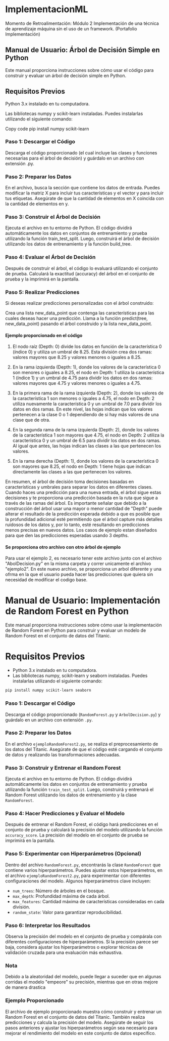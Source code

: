 # ImplementacionML
Momento de Retroalimentación: Módulo 2 Implementación de una técnica de aprendizaje máquina sin el uso de un framework. (Portafolio Implementación)

## Manual de Usuario: Árbol de Decisión Simple en Python
Este manual proporciona instrucciones sobre cómo usar el código para construir y evaluar un árbol de decisión simple en Python.

## Requisitos Previos
Python 3.x instalado en tu computadora.

Las bibliotecas numpy y scikit-learn instaladas. Puedes instalarlas utilizando el siguiente comando:

Copy code
pip install numpy scikit-learn

### Paso 1: Descargar el Código
Descarga el código proporcionado (el cual incluye las clases y funciones necesarias para el árbol de decisión) y guárdalo en un archivo con extensión .py.

### Paso 2: Preparar los Datos
En el archivo, busca la sección que contiene los datos de entrada. Puedes modificar la matriz X para incluir tus características y el vector y para incluir tus etiquetas. Asegúrate de que la cantidad de elementos en X coincida con la cantidad de elementos en y.

### Paso 3: Construir el Árbol de Decisión
Ejecuta el archivo en tu entorno de Python.
El código dividirá automáticamente los datos en conjuntos de entrenamiento y prueba utilizando la función train_test_split.
Luego, construirá el árbol de decisión utilizando los datos de entrenamiento y la función build_tree.

### Paso 4: Evaluar el Árbol de Decisión
Después de construir el árbol, el código lo evaluará utilizando el conjunto de prueba.
Calculará la exactitud (accuracy) del árbol en el conjunto de prueba y la imprimirá en la pantalla.

### Paso 5: Realizar Predicciones
Si deseas realizar predicciones personalizadas con el árbol construido:

Crea una lista new_data_point que contenga las características para las cuales deseas hacer una predicción.
Llama a la función predict(tree, new_data_point) pasando el árbol construido y la lista new_data_point.

#### Ejemplo proporcionado en el código
1. El nodo raíz (Depth: 0) divide los datos en función de la característica 0 (índice 0) y utiliza un umbral de 8.25. Esta división crea dos ramas: valores mayores que 8.25 y valores menores o iguales a 8.25.

2. En la rama izquierda (Depth: 1), donde los valores de la característica 0 son menores o iguales a 8.25, el nodo en Depth: 1 utiliza la característica 1 (índice 1) y un umbral de 4.75 para dividir los datos en dos ramas: valores mayores que 4.75 y valores menores o iguales a 4.75.

3. En la primera rama de la rama izquierda (Depth: 2), donde los valores de la característica 1 son menores o iguales a 4.75, el nodo en Depth: 2 utiliza nuevamente la característica 0 y un umbral de 7.0 para dividir los datos en dos ramas. En este nivel, las hojas indican que los valores pertenecen a la clase 0 o 1 dependiendo de si hay más valores de una clase que de otra.

4. En la segunda rama de la rama izquierda (Depth: 2), donde los valores de la característica 1 son mayores que 4.75, el nodo en Depth: 2 utiliza la característica 0 y un umbral de 6.5 para dividir los datos en dos ramas. Al igual que antes, las hojas indican las clases a las que pertenecen los valores.

5. En la rama derecha (Depth: 1), donde los valores de la característica 0 son mayores que 8.25, el nodo en Depth: 1 tiene hojas que indican directamente las clases a las que pertenecen los valores.

En resumen, el árbol de decisión toma decisiones basadas en características y umbrales para separar los datos en diferentes clases. Cuando haces una predicción para una nueva entrada, el árbol sigue estas decisiones y te proporciona una predicción basada en la ruta que sigue a través de las ramas del árbol.  Es importante señalar que debido a la construcción del árbol usar una mayor o menor cantidad de "Depth" puede alterar el resultado de la predicción esperada debido a que es posible que la profundidad adicional esté permitiendo que el árbol capture más detalles ruidosos de los datos y, por lo tanto, esté resultando en predicciones menos precisas en nuevos datos.  Los casos de ejemplo estan diseñados para que den las predicciones esperadas usando 3 depths.

#### Se proporciona otro archivo con otro árbol de ejemplo

Para usar el ejemplo 2, es necesario tener este archivo junto con el archivo "AbolDecision.py" en la misma carpeta y correr unicamente el archivo "ejemplo2".  En este nuevo archivo, se proporciona un arbol diferente y una ofrma en la que el usuario pueda hacer las predicciones que quiera sin necesidad de modificar el codigo base.

# Manual de Usuario: Implementación de Random Forest en Python

Este manual proporciona instrucciones sobre cómo usar la implementación de Random Forest en Python para construir y evaluar un modelo de Random Forest en el conjunto de datos del Titanic.

# Requisitos Previos
- Python 3.x instalado en tu computadora.
- Las bibliotecas numpy, scikit-learn y seaborn instaladas. Puedes instalarlas utilizando el siguiente comando:

```bash
pip install numpy scikit-learn seaborn
```

### Paso 1: Descargar el Código
Descarga el código proporcionado (`RandomForest.py` y `ArbolDecision.py`) y guárdalo en un archivo con extensión `.py`.

### Paso 2: Preparar los Datos
En el archivo `ejemploRandomForest2.py`, se realiza el preprocesamiento de los datos del Titanic. Asegúrate de que el código esté cargando el conjunto de datos y realizando las transformaciones adecuadas.

### Paso 3: Construir y Entrenar el Random Forest
Ejecuta el archivo en tu entorno de Python. El código dividirá automáticamente los datos en conjuntos de entrenamiento y prueba utilizando la función `train_test_split`. Luego, construirá y entrenará el Random Forest utilizando los datos de entrenamiento y la clase `RandomForest`.

### Paso 4: Hacer Predicciones y Evaluar el Modelo
Después de entrenar el Random Forest, el código hará predicciones en el conjunto de prueba y calculará la precisión del modelo utilizando la función `accuracy_score`. La precisión del modelo en el conjunto de prueba se imprimirá en la pantalla.

### Paso 5: Experimentar con Hiperparámetros (Opcional)
Dentro del archivo `RandomForest.py`, encontrarás la clase `RandomForest` que contiene varios hiperparámetros. Puedes ajustar estos hiperparámetros, en el archivo `ejemploRandomForest2.py`, para experimentar con diferentes configuraciones del modelo. Algunos hiperparámetros clave incluyen:
- `num_trees`: Número de árboles en el bosque.
- `max_depth`: Profundidad máxima de cada árbol.
- `max_features`: Cantidad máxima de características consideradas en cada división.
- `random_state`: Valor para garantizar reproducibilidad.

### Paso 6: Interpretar los Resultados
Observa la precisión del modelo en el conjunto de prueba y compárala con diferentes configuraciones de hiperparámetros. Si la precisión parece ser baja, considera ajustar los hiperparámetros o explorar técnicas de validación cruzada para una evaluación más exhaustiva.

### Nota
Debido a la aleatoridad del modelo, puede llegar a suceder que en algunas corridas el modelo "empeore" su precisión, mientras que en otras mejore de manera drastica

### Ejemplo Proporcionado
El archivo de ejemplo proporcionado muestra cómo construir y entrenar un Random Forest en el conjunto de datos del Titanic. También realiza predicciones y calcula la precisión del modelo. Asegúrate de seguir los pasos anteriores y ajustar los hiperparámetros según sea necesario para mejorar el rendimiento del modelo en este conjunto de datos específico.